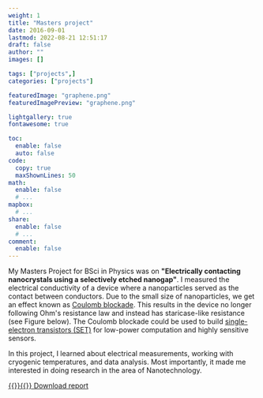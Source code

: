 ```yaml
---
weight: 1
title: "Masters project"
date: 2016-09-01
lastmod: 2022-08-21 12:51:17
draft: false
author: ""
images: []

tags: ["projects",]
categories: ["projects"]

featuredImage: "graphene.png"
featuredImagePreview: "graphene.png"

lightgallery: true
fontawesome: true

toc:
  enable: false
  auto: false
code:
  copy: true
  maxShownLines: 50
math:
  enable: false
  # ...
mapbox:
  # ...
share:
  enable: false
  # ...
comment:
  enable: false
---
```


My Masters Project for BSci in Physics was on <b>"Electrically contacting nanocrystals using a selectively etched nanogap"</b>. I measured the electrical conductivity of a device where a  nanoparticles served as the contact between conductors. Due to the small size of nanoparticles, we get an effect known as [Coulomb blockade](https://en.wikipedia.org/wiki/Coulomb_blockade). This results in the device no longer following Ohm's resistance law and instead has staricase-like resistance (see Figure below). The Coulomb blockade could be used to build [single-electron transistors (SET)](https://en.wikipedia.org/wiki/Single-electron_transistor) for low-power computation and highly sensitive sensors.

In this project, I learned about electrical measurements, working with cryogenic temperatures, and data analysis. Most importantly, it made me interested in doing research in the area of Nanotechnology.

[{{<rawhtml>}}<i class="fa-solid fa-file"></i>{{</rawhtml>}} Download report](masters_report.pdf)

